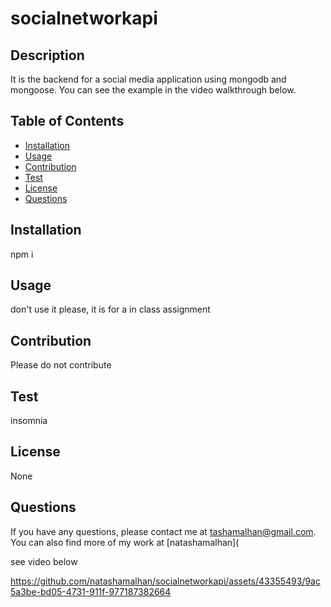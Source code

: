 
# socialnetworkapi
## Description
It is the backend for a social media application using mongodb and mongoose. You can see the example in the video walkthrough below.
## Table of Contents
* [Installation](#installation)
* [Usage](#usage)
* [Contribution](#contribution)
* [Test](#test)
* [License](#license)
* [Questions](#questions)
## Installation
npm i
## Usage
don't use it please, it is for a in class assignment
## Contribution
Please do not contribute
## Test
insomnia
## License
None
## Questions
If you have any questions, please contact me at tashamalhan@gmail.com. You can also find more of my work at [natashamalhan](

see video below

https://github.com/natashamalhan/socialnetworkapi/assets/43355493/9ac5a3be-bd05-4731-911f-977187382664

